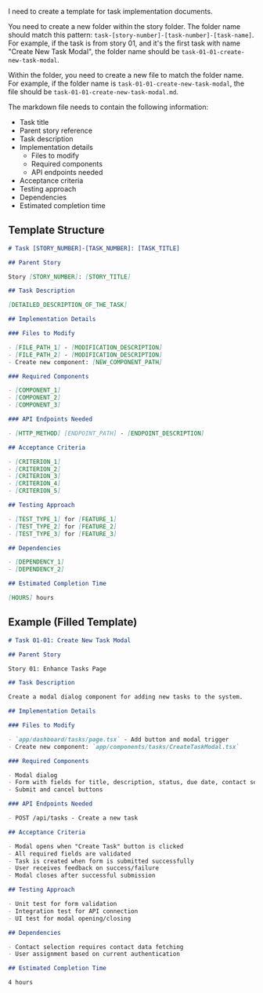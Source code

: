 I need to create a template for task implementation documents.

You need to create a new folder within the story folder. The folder name should match this pattern: `task-[story-number]-[task-number]-[task-name]`.
For example, if the task is from story 01, and it's the first task with name "Create New Task Modal", the folder name should be `task-01-01-create-new-task-modal`.

Within the folder, you need to create a new file to match the folder name. For example, if the folder name is `task-01-01-create-new-task-modal`, the file should be `task-01-01-create-new-task-modal.md`.

The markdown file needs to contain the following information:

- Task title
- Parent story reference
- Task description
- Implementation details
  - Files to modify
  - Required components
  - API endpoints needed
- Acceptance criteria
- Testing approach
- Dependencies
- Estimated completion time

## Template Structure

```markdown
# Task [STORY_NUMBER]-[TASK_NUMBER]: [TASK_TITLE]

## Parent Story

Story [STORY_NUMBER]: [STORY_TITLE]

## Task Description

[DETAILED_DESCRIPTION_OF_THE_TASK]

## Implementation Details

### Files to Modify

- [FILE_PATH_1] - [MODIFICATION_DESCRIPTION]
- [FILE_PATH_2] - [MODIFICATION_DESCRIPTION]
- Create new component: [NEW_COMPONENT_PATH]

### Required Components

- [COMPONENT_1]
- [COMPONENT_2]
- [COMPONENT_3]

### API Endpoints Needed

- [HTTP_METHOD] [ENDPOINT_PATH] - [ENDPOINT_DESCRIPTION]

## Acceptance Criteria

- [CRITERION_1]
- [CRITERION_2]
- [CRITERION_3]
- [CRITERION_4]
- [CRITERION_5]

## Testing Approach

- [TEST_TYPE_1] for [FEATURE_1]
- [TEST_TYPE_2] for [FEATURE_2]
- [TEST_TYPE_3] for [FEATURE_3]

## Dependencies

- [DEPENDENCY_1]
- [DEPENDENCY_2]

## Estimated Completion Time

[HOURS] hours
```

## Example (Filled Template)

```markdown
# Task 01-01: Create New Task Modal

## Parent Story

Story 01: Enhance Tasks Page

## Task Description

Create a modal dialog component for adding new tasks to the system.

## Implementation Details

### Files to Modify

- `app/dashboard/tasks/page.tsx` - Add button and modal trigger
- Create new component: `app/components/tasks/CreateTaskModal.tsx`

### Required Components

- Modal dialog
- Form with fields for title, description, status, due date, contact selection
- Submit and cancel buttons

### API Endpoints Needed

- POST /api/tasks - Create a new task

## Acceptance Criteria

- Modal opens when "Create Task" button is clicked
- All required fields are validated
- Task is created when form is submitted successfully
- User receives feedback on success/failure
- Modal closes after successful submission

## Testing Approach

- Unit test for form validation
- Integration test for API connection
- UI test for modal opening/closing

## Dependencies

- Contact selection requires contact data fetching
- User assignment based on current authentication

## Estimated Completion Time

4 hours
```
